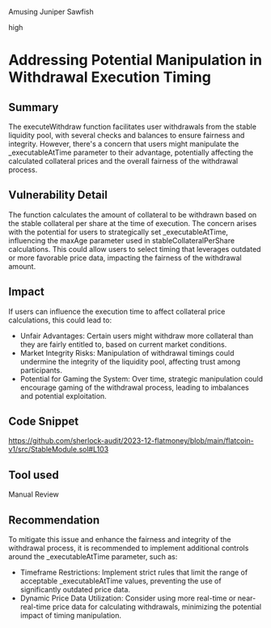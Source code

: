 Amusing Juniper Sawfish

high

# Addressing Potential Manipulation in Withdrawal Execution Timing

## Summary
The executeWithdraw function facilitates user withdrawals from the stable liquidity pool, with several checks and balances to ensure fairness and integrity. However, there's a concern that users might manipulate the _executableAtTime parameter to their advantage, potentially affecting the calculated collateral prices and the overall fairness of the withdrawal process.


## Vulnerability Detail
The function calculates the amount of collateral to be withdrawn based on the stable collateral per share at the time of execution. The concern arises with the potential for users to strategically set _executableAtTime, influencing the maxAge parameter used in stableCollateralPerShare calculations. This could allow users to select timing that leverages outdated or more favorable price data, impacting the fairness of the withdrawal amount.



## Impact
If users can influence the execution time to affect collateral price calculations, this could lead to:

- Unfair Advantages: Certain users might withdraw more collateral than they are fairly entitled to, based on current market conditions.
- Market Integrity Risks: Manipulation of withdrawal timings could undermine the integrity of the liquidity pool, affecting trust among participants.
- Potential for Gaming the System: Over time, strategic manipulation could encourage gaming of the withdrawal process, leading to imbalances and potential exploitation.
## Code Snippet
https://github.com/sherlock-audit/2023-12-flatmoney/blob/main/flatcoin-v1/src/StableModule.sol#L103

## Tool used

Manual Review

## Recommendation
To mitigate this issue and enhance the fairness and integrity of the withdrawal process, it is recommended to implement additional controls around the _executableAtTime parameter, such as:

- Timeframe Restrictions: Implement strict rules that limit the range of acceptable _executableAtTime values, preventing the use of significantly outdated price data.
- Dynamic Price Data Utilization: Consider using more real-time or near-real-time price data for calculating withdrawals, minimizing the potential impact of timing manipulation.
